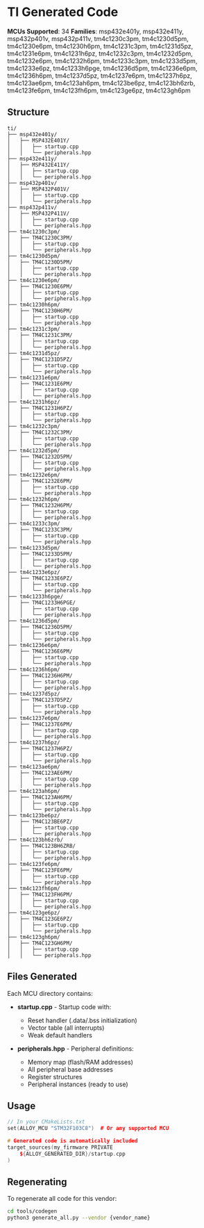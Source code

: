 # TI Generated Code

**MCUs Supported**: 34
**Families**: msp432e401y, msp432e411y, msp432p401v, msp432p411v, tm4c1230c3pm, tm4c1230d5pm, tm4c1230e6pm, tm4c1230h6pm, tm4c1231c3pm, tm4c1231d5pz, tm4c1231e6pm, tm4c1231h6pz, tm4c1232c3pm, tm4c1232d5pm, tm4c1232e6pm, tm4c1232h6pm, tm4c1233c3pm, tm4c1233d5pm, tm4c1233e6pz, tm4c1233h6pge, tm4c1236d5pm, tm4c1236e6pm, tm4c1236h6pm, tm4c1237d5pz, tm4c1237e6pm, tm4c1237h6pz, tm4c123ae6pm, tm4c123ah6pm, tm4c123be6pz, tm4c123bh6zrb, tm4c123fe6pm, tm4c123fh6pm, tm4c123ge6pz, tm4c123gh6pm

## Structure

```
ti/
├── msp432e401y/
│   ├── MSP432E401Y/
│   │   ├── startup.cpp
│   │   └── peripherals.hpp
├── msp432e411y/
│   ├── MSP432E411Y/
│   │   ├── startup.cpp
│   │   └── peripherals.hpp
├── msp432p401v/
│   ├── MSP432P401V/
│   │   ├── startup.cpp
│   │   └── peripherals.hpp
├── msp432p411v/
│   ├── MSP432P411V/
│   │   ├── startup.cpp
│   │   └── peripherals.hpp
├── tm4c1230c3pm/
│   ├── TM4C1230C3PM/
│   │   ├── startup.cpp
│   │   └── peripherals.hpp
├── tm4c1230d5pm/
│   ├── TM4C1230D5PM/
│   │   ├── startup.cpp
│   │   └── peripherals.hpp
├── tm4c1230e6pm/
│   ├── TM4C1230E6PM/
│   │   ├── startup.cpp
│   │   └── peripherals.hpp
├── tm4c1230h6pm/
│   ├── TM4C1230H6PM/
│   │   ├── startup.cpp
│   │   └── peripherals.hpp
├── tm4c1231c3pm/
│   ├── TM4C1231C3PM/
│   │   ├── startup.cpp
│   │   └── peripherals.hpp
├── tm4c1231d5pz/
│   ├── TM4C1231D5PZ/
│   │   ├── startup.cpp
│   │   └── peripherals.hpp
├── tm4c1231e6pm/
│   ├── TM4C1231E6PM/
│   │   ├── startup.cpp
│   │   └── peripherals.hpp
├── tm4c1231h6pz/
│   ├── TM4C1231H6PZ/
│   │   ├── startup.cpp
│   │   └── peripherals.hpp
├── tm4c1232c3pm/
│   ├── TM4C1232C3PM/
│   │   ├── startup.cpp
│   │   └── peripherals.hpp
├── tm4c1232d5pm/
│   ├── TM4C1232D5PM/
│   │   ├── startup.cpp
│   │   └── peripherals.hpp
├── tm4c1232e6pm/
│   ├── TM4C1232E6PM/
│   │   ├── startup.cpp
│   │   └── peripherals.hpp
├── tm4c1232h6pm/
│   ├── TM4C1232H6PM/
│   │   ├── startup.cpp
│   │   └── peripherals.hpp
├── tm4c1233c3pm/
│   ├── TM4C1233C3PM/
│   │   ├── startup.cpp
│   │   └── peripherals.hpp
├── tm4c1233d5pm/
│   ├── TM4C1233D5PM/
│   │   ├── startup.cpp
│   │   └── peripherals.hpp
├── tm4c1233e6pz/
│   ├── TM4C1233E6PZ/
│   │   ├── startup.cpp
│   │   └── peripherals.hpp
├── tm4c1233h6pge/
│   ├── TM4C1233H6PGE/
│   │   ├── startup.cpp
│   │   └── peripherals.hpp
├── tm4c1236d5pm/
│   ├── TM4C1236D5PM/
│   │   ├── startup.cpp
│   │   └── peripherals.hpp
├── tm4c1236e6pm/
│   ├── TM4C1236E6PM/
│   │   ├── startup.cpp
│   │   └── peripherals.hpp
├── tm4c1236h6pm/
│   ├── TM4C1236H6PM/
│   │   ├── startup.cpp
│   │   └── peripherals.hpp
├── tm4c1237d5pz/
│   ├── TM4C1237D5PZ/
│   │   ├── startup.cpp
│   │   └── peripherals.hpp
├── tm4c1237e6pm/
│   ├── TM4C1237E6PM/
│   │   ├── startup.cpp
│   │   └── peripherals.hpp
├── tm4c1237h6pz/
│   ├── TM4C1237H6PZ/
│   │   ├── startup.cpp
│   │   └── peripherals.hpp
├── tm4c123ae6pm/
│   ├── TM4C123AE6PM/
│   │   ├── startup.cpp
│   │   └── peripherals.hpp
├── tm4c123ah6pm/
│   ├── TM4C123AH6PM/
│   │   ├── startup.cpp
│   │   └── peripherals.hpp
├── tm4c123be6pz/
│   ├── TM4C123BE6PZ/
│   │   ├── startup.cpp
│   │   └── peripherals.hpp
├── tm4c123bh6zrb/
│   ├── TM4C123BH6ZRB/
│   │   ├── startup.cpp
│   │   └── peripherals.hpp
├── tm4c123fe6pm/
│   ├── TM4C123FE6PM/
│   │   ├── startup.cpp
│   │   └── peripherals.hpp
├── tm4c123fh6pm/
│   ├── TM4C123FH6PM/
│   │   ├── startup.cpp
│   │   └── peripherals.hpp
├── tm4c123ge6pz/
│   ├── TM4C123GE6PZ/
│   │   ├── startup.cpp
│   │   └── peripherals.hpp
├── tm4c123gh6pm/
│   ├── TM4C123GH6PM/
│   │   ├── startup.cpp
│   │   └── peripherals.hpp
```

## Files Generated

Each MCU directory contains:

- **startup.cpp** - Startup code with:
  - Reset handler (.data/.bss initialization)
  - Vector table (all interrupts)
  - Weak default handlers

- **peripherals.hpp** - Peripheral definitions:
  - Memory map (flash/RAM addresses)
  - All peripheral base addresses
  - Register structures
  - Peripheral instances (ready to use)

## Usage

```cpp
// In your CMakeLists.txt
set(ALLOY_MCU "STM32F103C8")  # Or any supported MCU

# Generated code is automatically included
target_sources(my_firmware PRIVATE
    ${ALLOY_GENERATED_DIR}/startup.cpp
)
```

## Regenerating

To regenerate all code for this vendor:

```bash
cd tools/codegen
python3 generate_all.py --vendor {vendor_name}
```

